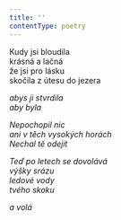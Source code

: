 ```yaml
---
title: ''
contentType: poetry
---
```


<section>

Kudy jsi bloudila  
krásná a lačná  
že jsi pro lásku  
skočila z útesu do jezera

_abys ji stvrdila  
aby byla_

</section>

<section>

_Nepochopil nic  
ani v těch vysokých horách  
Nechal tě odejít_

</section>

<section>

_Teď po letech se dovolává  
výšky srázu  
ledové vody  
tvého skoku_

</section>

<section>

_a volá_

</section>
